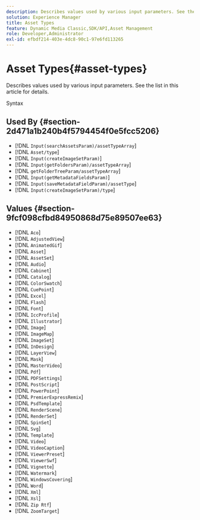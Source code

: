 ```yaml
---
description: Describes values used by various input parameters. See the list in this article for details.
solution: Experience Manager
title: Asset Types
feature: Dynamic Media Classic,SDK/API,Asset Management
role: Developer,Administrator
exl-id: efbdf214-403e-4dc8-90c1-97e6fd113265
---
```

# Asset Types{#asset-types}

Describes values used by various input parameters. See the list in this article for details.

 Syntax 

## Used By {#section-2d471a1b240b4f5794454f0e5fcc5206}

* [!DNL `Input(searchAssetsParam)/assetTypeArray`] 
* [!DNL `Asset/type`] 
* [!DNL `Input(createImageSetParam)`] 
* [!DNL `Input(getFoldersParam)/assetTypeArray`] 
* [!DNL `getFolderTreeParam/assetTypeArray`] 
* [!DNL `Input(getMetadataFieldsParam)`] 
* [!DNL `Input(saveMetadataFieldParam)/assetType`] 
* [!DNL `Input(createImageSetParam)/type`]

## Values {#section-9fcf098cfbd84950868d75e89507ee63}

* [!DNL `Aco`] 
* [!DNL `AdjustedView`] 
* [!DNL `AnimatedGif`] 
* [!DNL `Asset`] 
* [!DNL `AssetSet`] 
* [!DNL `Audio`] 
* [!DNL `Cabinet`] 
* [!DNL `Catalog`] 
* [!DNL `ColorSwatch`] 
* [!DNL `CuePoint`] 
* [!DNL `Excel`] 
* [!DNL `Flash`] 
* [!DNL `Font`] 
* [!DNL `IccProfile`] 
* [!DNL `Illustrator`] 
* [!DNL `Image`] 
* [!DNL `ImageMap`] 
* [!DNL `ImageSet`] 
* [!DNL `InDesign`] 
* [!DNL `LayerView`] 
* [!DNL `Mask`] 
* [!DNL `MasterVideo`] 
* [!DNL `Pdf`]
* [!DNL `PDFSettings`] 
* [!DNL `PostScript`] 
* [!DNL `PowerPoint`] 
* [!DNL `PremierExpressRemix`] 
* [!DNL `PsdTemplate`] 
* [!DNL `RenderScene`] 
* [!DNL `RenderSet`] 
* [!DNL `SpinSet`] 
* [!DNL `Svg`] 
* [!DNL `Template`] 
* [!DNL `Video`] 
* [!DNL `VideoCaption`] 
* [!DNL `ViewerPreset`] 
* [!DNL `ViewerSwf`] 
* [!DNL `Vignette`] 
* [!DNL `Watermark`] 
* [!DNL `WindowsCovering`] 
* [!DNL `Word`] 
* [!DNL `Xml`] 
* [!DNL `Xsl`] 
* [!DNL `Zip Rtf`]
* [!DNL `ZoomTarget`]
